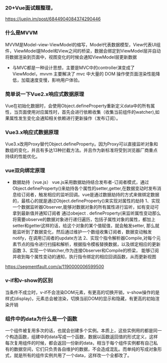 ### 20+Vue面试题整理，<br>
https://juejin.im/post/6844904084374290446

### 什么是MVVM
MVVM是Model-view-ViewModel的缩写，Model代表数据模型，View代表UI组件，ViewModel是Model和View之间的桥梁，数据会绑定到ViewModel层并自动将数据渲染到页面中，视图变化的时候会通知ViewModel层更新数据
- 与MVC都是一种设计思想，主要是MVC中的controller演变成了ViewModel，mvvm 主要解决了 mvc 中大量的 DOM 操作使页面渲染性能降低，加载速度变慢，影响用户体验。
### 简单说一下Vue2.x响应式数据原理
Vue在初始化数据时，会使用Object.defineProperty重新定义data中的所有属性，当页面使用对应属性时，首先会进行依赖收集（收集当前组件的watcher),如果属性发生变化会通知相关依赖进行更新操作（发布订阅）。
### Vue3.x响应式数据原理
Vue3.x改用Proxy替代Object.defineProperty。因为Proxy可以直接监听对象和数组的变化，并且有多达13种拦截方法。并且作为新标准将受到浏览器厂商重点持续的性能优化。
### vue双向绑定原理
- 数据劫持（vue.js）
vue.js采用数据劫持结合发布者-订阅者模式，通过Object.defineProperty()来劫持各个属性的setter,getter,在数据变动时发布消息给订阅者，触发相应的监听回调。vue是通过数据劫持的方式来做绑定数据的，最核心的就是通过Object.defineProperty()来实现对属性的劫持
1、实现一个数据监听器Observer,能够对数据对象的所有属性进行监听，如有变动可拿到最新值并通知订阅者
通过obeject . defineProperty(来监听属性变动那么将需要observe的数据对象进行递归遍历，包括子属性对象的属性，都加上setter和getter这样的话，给这个对象的某个值赋值，就会触发setter, 那么就能监听到了数据变化，然后通过维护一个数组收集订阅者，数据变动触发notify，在调用订阅者的update方法
2、实现个指令解析器Compile,对每个元素节点的指令进行扫描和解析，根据指令模板替换数据，以及绑定相应的更新函数
3、实现一个Watcher,作为连接Observer和Compile的桥梁， 能够订阅并收到每个属性变动的通知，执行指令绑定的相应回调函数，从而更新视图

https://segmentfault.com/a/1190000006599500

### v-if和v-show的区别
当条件不成立时，v-if不会渲染DOM元素，有更高的切换开销，v-show操作的是样式(display)，元素总会被渲染，切换当前DOM的显示和隐藏，有更高的初始渲染开销
### 组件中的data为什么是一个函数
一个组件被复用多次的话，也就会创建多个实例。本质上，这些实例用的都是同一个构造函数，组建中的data写成一个函数，数据以函数返回值的形式定义，这样每次复用组件的时候，都会返回一份新的data，相当于每个组件实例都有自己私有的数据空间，它们只负责各自维护的数据，不会造成混乱。而单纯的写成对象形式，就是所有的组件实例共用了一个data，这样改一个全都改了。

